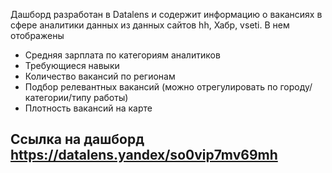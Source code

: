 Дашборд разработан в Datalens и содержит информацию о вакансиях в сфере аналитики данных из данных сайтов hh, Хабр, vseti. В нем отображены 
* Средняя зарплата по категориям аналитиков
* Требующиеся навыки
* Количество вакансий по регионам
* Подбор релевантных вакансий (можно отрегулировать по городу/категории/типу работы)
* Плотность вакансий на карте


## Ссылка на дашборд https://datalens.yandex/so0vip7mv69mh

